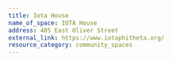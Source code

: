 ```yaml
---
title: Iota House
name_of_space: IOTA House
address: 405 East Oliver Street
external_link: https://www.iotaphitheta.org/
resource_category: community_spaces
---
```


